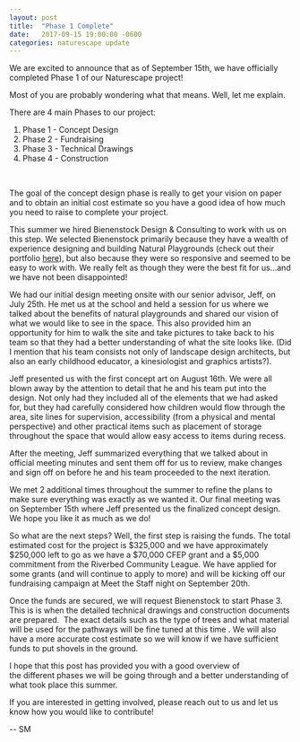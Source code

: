 ```yaml
---
layout: post
title:  "Phase 1 Complete"
date:   2017-09-15 19:00:00 -0600
categories: naturescape update
---
```


We are excited to announce that as of September 15th, we have officially completed Phase 1 of our Naturescape project!

Most of you are probably wondering what that means. Well, let me explain.

There are 4 main Phases to our project:

 1. Phase 1 - Concept Design
 1. Phase 2 - Fundraising
 1. Phase 3 - Technical Drawings
 1. Phase 4 - Construction

<br>

The goal of the concept design phase is really to get your vision on paper and to obtain an initial cost estimate so you have a good idea of how much you need to raise to complete your project.

This summer we hired Bienenstock Design & Consulting to work with us on this step. We selected Bienenstock primarily because they have a wealth of experience designing and building Natural Playgrounds (check out their portfolio [here](http://www.naturalplaygrounds.ca/portfolio)), but also because they were so responsive and seemed to be easy to work with. We really felt as though they were the best fit for us…and we have not been disappointed!

We had our initial design meeting onsite with our senior advisor, Jeff, on July 25th. He met us at the school and held a session for us where we talked about the benefits of natural playgrounds and shared our vision of what we would like to see in the space. This also provided him an opportunity for him to walk the site and take pictures to take back to his team so that they had a better understanding of what the site looks like. (Did I mention that his team consists not only of landscape design architects, but also an early childhood educator, a kinesiologist and graphics artists?).

Jeff presented us with the first concept art on August 16th. We were all blown away by the attention to detail that he and his team put into the design. Not only had they included all of the elements that we had asked for, but they had carefully considered how children would flow through the area, site lines for supervision, accessibility (from a physical and mental perspective) and other practical items such as placement of storage throughout the space that would allow easy access to items during recess.

After the meeting, Jeff summarized everything that we talked about in official meeting minutes and sent them off for us to review, make changes and sign off on before he and his team proceeded to the next iteration.

We met 2 additional times throughout the summer to refine the plans to make sure everything was exactly as we wanted it. Our final meeting was on September 15th where Jeff presented us the finalized concept design. We hope you like it as much as we do!

So what are the next steps? Well, the first step is raising the funds. The total estimated cost for the project is $325,000 and we have approximately $250,000 left to go as we have a $70,000 CFEP grant and a $5,000 commitment from the Riverbed Community League. We have applied for some grants (and will continue to apply to more) and will be kicking off our fundraising campaign at Meet the Staff night on September 20th.

Once the funds are secured, we will request Bienenstock to start Phase 3. This is is when the detailed technical drawings and construction documents are prepared.  The exact details such as the type of trees and what material will be used for the pathways will be fine tuned at this time . We will also have a more accurate cost estimate so we will know if we have sufficient funds to put shovels in the ground.

I hope that this post has provided you with a good overview of the different phases we will be going through and a better understanding of what took place this summer.

If you are interested in getting involved, please reach out to us and let us know how you would like to contribute!

 -- SM
